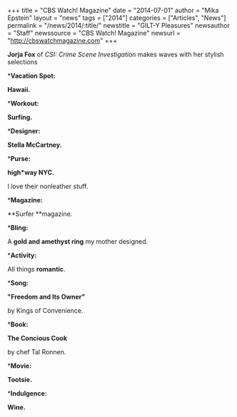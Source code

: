 +++
title = "CBS Watch! Magazine"
date = "2014-07-01"
author = "Mika Epstein"
layout = "news"
tags = ["2014"]
categories = ["Articles", "News"]
permalink = "/news/2014/:title/"
newstitle = "GILT-Y Pleasures"
newsauthor = "Staff"
newssource = "CBS Watch! Magazine"
newsurl = "http://cbswatchmagazine.com"
+++

**Jorja Fox** of *CSI: Crime Scene Investigation* makes waves with her stylish selections

***Vacation Spot:**  
  
**Hawaii.**

***Workout:**  
  
**Surfing.**

***Designer:**  
  
**Stella McCartney.**

***Purse:**  
  
**high*way NYC.**  
  
I love their nonleather stuff.

***Magazine:**
  
**Surfer **magazine.

***Bling:** 
  
A **gold and amethyst ring** my mother designed.

***Activity:**
  
All things **romantic**.

***Song:** 
  
**"Freedom and Its Owner"**  
  
by Kings of Convenience.

***Book:**
  
**The Concious Cook**  
  
by chef Tal Ronnen.

***Movie:**  
  
**Tootsie.**

***Indulgence:**
  
**Wine.**  
